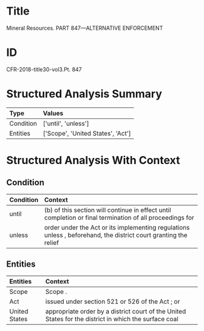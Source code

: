 # Title

 Mineral Resources. PART 847—ALTERNATIVE ENFORCEMENT


# ID

 CFR-2018-title30-vol3.Pt. 847


# Structured Analysis Summary

| Type      | Values                            |
|:----------|:----------------------------------|
| Condition | ['until', 'unless']               |
| Entities  | ['Scope', 'United States', 'Act'] |


# Structured Analysis With Context

 


## Condition

| Condition   | Context                                                                                                         |
|:------------|:----------------------------------------------------------------------------------------------------------------|
| until       | (b) of this section will continue in effect until completion or final termination of all proceedings for        |
| unless      | order under the Act or its implementing regulations unless , beforehand, the district court granting the relief |


## Entities

| Entities      | Context                                                                                               |
|:--------------|:------------------------------------------------------------------------------------------------------|
| Scope         | Scope .                                                                                               |
| Act           | issued under section 521 or 526 of the Act ; or                                                       |
| United States | appropriate order by a district court of the United States for the district in which the surface coal |


